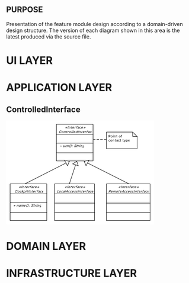 ## PURPOSE
Presentation of the feature module design according to a domain-driven design structure.
The version of each diagram shown in this area is the latest produced via the source file.

# UI LAYER

# APPLICATION LAYER

## ControlledInterface
![image](ControlledInterface_description.PNG)

# DOMAIN LAYER

# INFRASTRUCTURE LAYER
